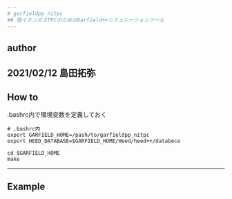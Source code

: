 ```yaml
---
# garfieldpp_nitpc
## 陰イオンガスTPCのためのGarfield++シミュレーションツール
---
```

## author
2021/02/12 島田拓弥
---
## How to
.bashrc内で環境変数を定義しておく
```
# .bashrc内
export GARFIELD_HOME=/pash/to/garfieldpp_nitpc
export HEED_DATABASE=$GARFIELD_HOME/Heed/heed++/databece
```

```
cd $GARFIELD_HOME
make
```
---
## Example
```

```
